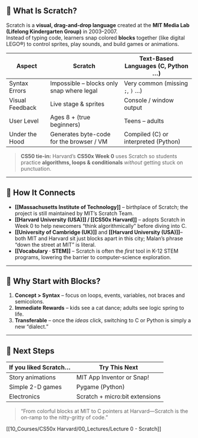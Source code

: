 ## 🚀 What Is Scratch?  
Scratch is a **visual, drag-and-drop language** created at the **MIT Media Lab (Lifelong Kindergarten Group)** in 2003–2007.  
Instead of typing code, learners snap colored **blocks** together (like digital LEGO®) to control sprites, play sounds, and build games or animations.

| Aspect | Scratch | Text-Based Languages (C, Python …) |
|--------|---------|------------------------------------|
| Syntax Errors | Impossible – blocks only snap where legal | Very common (missing `;`, `)` …) |
| Visual Feedback | Live stage & sprites | Console / window output |
| User Level | Ages 8 + (true beginners) | Teens – adults |
| Under the Hood | Generates byte-code for the browser / VM | Compiled (C) or interpreted (Python) |

> **CS50 tie-in:** Harvard’s **CS50x Week 0** uses Scratch so students practice **algorithms, loops & conditionals** *without* getting stuck on punctuation.  

---

## 🔗 How It Connects  

* **[[Massachusetts Institute of Technology]]** – birthplace of Scratch; the project is still maintained by MIT’s Scratch Team.  
* **[[Harvard University (USA)]] / [[CS50x Harvard]]** – adopts Scratch in Week 0 to help newcomers “think algorithmically” before diving into C.  
* **[[University of Cambridge (UK)]]** and **[[Harvard University (USA)]]**– both MIT and Harvard sit just blocks apart in this city; Malan’s phrase “down the street at MIT” is literal.  
* **[[Vocabulary · STEM]]** – Scratch is often the *first* tool in K-12 STEM programs, lowering the barrier to computer-science exploration.

---

## 📝 Why Start with Blocks?

1. **Concept > Syntax** – focus on loops, events, variables, not braces and semicolons.  
2. **Immediate Rewards** – kids see a cat dance; adults see logic spring to life.  
3. **Transferable** – once the *ideas* click, switching to C or Python is simply a new “dialect.”

---

## 🌱 Next Steps

| If you liked Scratch… | Try This Next |
|-----------------------|---------------|
| Story animations      | MIT App Inventor or Snap! |
| Simple 2-D games      | Pygame (Python) |
| Electronics           | Scratch + micro:bit extensions |

> “From colorful blocks at MIT to C pointers at Harvard—Scratch is the on-ramp to the nitty-gritty of code.”

[[10_Courses/CS50x Harvard/00_Lectures/Lecture 0 - Scratch]]
